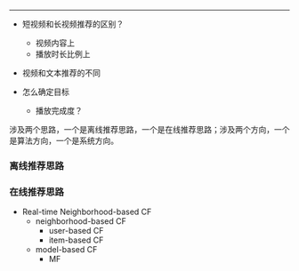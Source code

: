 
----
- 短视频和长视频推荐的区别？
    - 视频内容上
    - 播放时长比例上

- 视频和文本推荐的不同

- 怎么确定目标
    - 播放完成度？
    


涉及两个思路，一个是离线推荐思路，一个是在线推荐思路；涉及两个方向，一个是算法方向，一个是系统方向。

### 离线推荐思路

### 在线推荐思路
- Real-time Neighborhood-based CF
    - neighborhood-based CF
        - user-based CF
        - item-based CF
    - model-based CF
        - MF